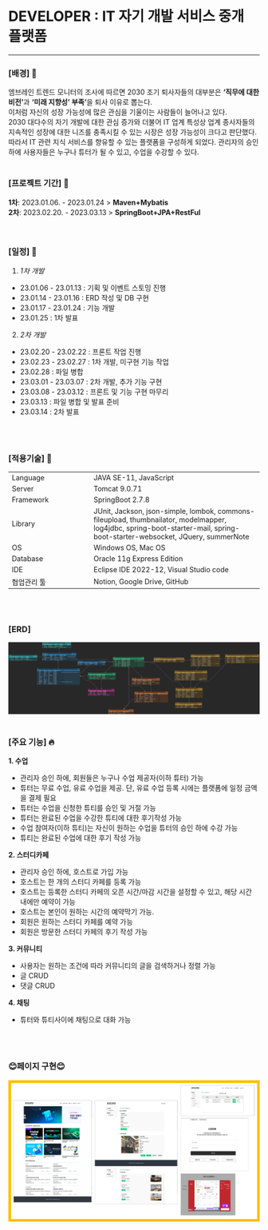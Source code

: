 # DEVELOPER : IT 자기 개발 서비스 중개 플랫폼
--------------------

### [배경]  🔦 
엠브레인 트렌드 모니터의 조사에 따르면 2030 조기 퇴사자들의 대부분은 <strong>‘직무에 대한 비전’</strong>과  <strong>‘미래 지향성’ 부족’</strong>을 퇴사 이유로 뽑는다. <br/>
이처럼 자신의 성장 가능성에 많은 관심을 기울이는 사람들이 늘어나고 있다.<br/>
2030 대다수의 자기 개발에 대한 관심 증가와 더불어 IT 업계 특성상 업계 종사자들의 지속적인 성장에 대한 니즈를 충족시킬 수 있는 시장은 성장 가능성이 크다고 판단했다.<br/>
따라서 IT 관련 지식 서비스를 향유할 수 있는 플랫폼을 구성하게 되었다. 관리자의 승인 하에 사용자들은 누구나 튜터가 될 수 있고, 수업을 수강할 수 있다. 
<br/>
<br/>
### [프로젝트 기간]  📅
<Strong>1차</Strong>: 2023.01.06. - 2023.01.24 > **Maven+Mybatis** <br/>
<Strong>2차</Strong>: 2023.02.20. - 2023.03.13 > **SpringBoot+JPA+RestFul** <br/>
<br/>
<br/>

### [일정]  📅
1.   *1차 개발* 
-   23.01.06 - 23.01.13 : 기획 및 이벤트 스토밍 진행
-   23.01.14 - 23.01.16 : ERD 작성 및 DB 구현 
-   23.01.17 - 23.01.24 : 기능 개발 
-   23.01.25 : 1차 발표 

2.   *2차 개발*
-   23.02.20 - 23.02.22 : 프론트 작업 진행
-   23.02.23 - 23.02.27 : 1차 개발, 미구현 기능 작업 
-   23.02.28 : 파일 병합
-   23.03.01 - 23.03.07 : 2차 개발,  추가 기능 구현
-   23.03.08 - 23.03.12 : 프론트 및 기능 구현 마무리
-   23.03.13 : 파일 병합 및 발표 준비
-   23.03.14 : 2차 발표 
<br/>
<br/>
<h3> [적용기술]  📌  </h3>

<table>
  <tr><td>Language</td><td>JAVA SE-11, JavaScript</td>
  </tr>
  <tr><td>Server</td><td>Tomcat 9.0.71</td>
  </tr>
  <tr><td>Framework</td><td>SpringBoot 2.7.8</td>
  </tr>
  <tr><td>Library</td><td>JUnit, Jackson, json-simple, lombok, commons-fileupload, thumbnailator, modelmapper, log4jdbc, spring-boot-starter-mail, spring-boot-starter-websocket, JQuery, summerNote
</td>
  </tr>
  <tr><td>OS</td><td>Windows OS, Mac OS</td>
  </tr>
  <tr><td>Database</td><td>Oracle 11g Express Edition</td>
  </tr>
  <tr><td>IDE</td><td>Eclipse IDE 2022-12, Visual Studio code</td>
  </tr>
  <tr><td style="width: 150px">협업관리 툴</td><td>Notion, Google Drive, GitHub</td>
  </tr>
</table>
<br/>
<br/>
   
   <h3>[ERD]</h3>
<img src="https://github.com/daisyy0000/DEVELOPER-Back/blob/feature-sr/back/img/erd.png">
<br/>
<br/>
<h3> [주요 기능] 🔥 </h3>

<strong>1.   수업 </strong>
-   관리자 승인 하에, 회원들은 누구나 수업 제공자(이하 튜터) 가능
-   튜터는 무료 수업, 유료 수업을 제공. 단, 유료 수업 등록 시에는 플랫폼에 일정 금액을 결제 필요
-   튜터는 수업을 신청한 튜티를 승인 및 거절 가능
-   튜터는 완료된 수업을 수강한 튜티에 대한 후기작성 가능
-   수업 참여자(이하 튜티)는 자신이 원하는 수업을 튜터의 승인 하에 수강 가능
-   튜티는 완료된 수업에 대한 후기 작성 가능

<strong>2.   스터디카페</strong>
-   관리자 승인 하에, 호스트로 가입 가능
-   호스트는 한 개의 스터디 카페를 등록 가능
-   호스트는 등록한 스터디 카페의 오픈 시간/마감 시간을 설정할 수 있고, 해당 시간 내에만 예약이 가능
-   호스트는 본인이 원하는 시간의 예약막기 가능. 
-   회원은 원하는 스터디 카페를 예약 가능 
-   회원은 방문한 스터디 카페의 후기 작성 가능

<strong>3.   커뮤니티 </strong>
- 사용자는 원하는 조건에 따라 커뮤니티의 글을 검색하거나 정렬 가능
- 글 CRUD
- 댓글 CRUD

<strong>4. 채팅</strong>
- 튜터와 튜티사이에 채팅으로 대화 가능
<br/>
<br/>
<h3>😊페이지 구현😊</h3>
<img src="https://github.com/daisyy0000/DEVELOPER-Back/blob/feature-sr/back/img/page.png">
